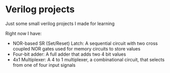 # Verilog projects

Just some small verilog projects I made for learning

Right now I have:
- NOR-based SR (Set/Reset) Latch: A sequential circuit with two cross coupled NOR gates used for memory circuits to store values
- Four-bit adder: A full adder that adds two 4 bit values
- 4x1 Multiplexer: A 4 to 1 multiplexer, a combinational circuit, that selects from one of four input signals
